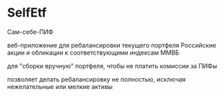 # SelfEtf

Сам-себе-ПИФ

веб-приложение для ребалансировки текущего портфеля
Российские акции и обликации к соответствующими индексам ММВБ

для "сборки вручную" портфеля, чтобы не платить комиссии за ПИФы

позволяет делать ребалансировку не полностью, исключая нежелательные или мелкие активы
